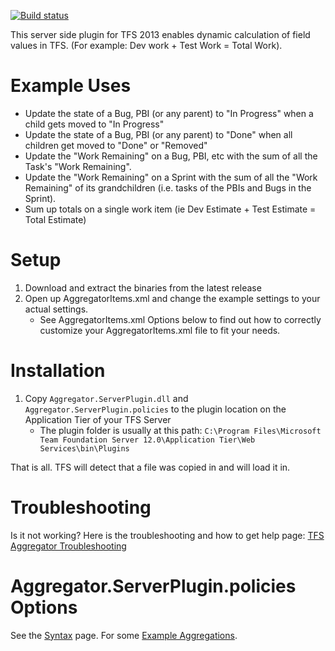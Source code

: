 
[![Build status](https://ci.appveyor.com/api/projects/status/github/tfsaggregator/tfsaggregator?svg=true)](https://ci.appveyor.com/project/giuliov/tfsaggregator)

This server side plugin for TFS 2013 enables dynamic calculation of field values in TFS.
(For example: Dev work + Test Work = Total Work).

Example Uses
================================================

 - Update the state of a Bug, PBI (or any parent) to "In Progress" when a child gets moved to "In Progress"
 - Update the state of a Bug, PBI (or any parent) to "Done" when all children get moved to "Done" or "Removed"
 - Update the "Work Remaining" on a Bug, PBI, etc with the sum of all the Task's "Work Remaining".
 - Update the "Work Remaining" on a Sprint with the sum of all the "Work Remaining" of its grandchildren (i.e. tasks of the PBIs and Bugs in the Sprint).
 - Sum up totals on a single work item (ie Dev Estimate + Test Estimate = Total Estimate)

Setup
================================================

 1. Download and extract the binaries from the latest release
 2. Open up AggregatorItems.xml and change the example settings to your actual settings.
    - See AggregatorItems.xml Options below to find out how to correctly customize your AggregatorItems.xml file to fit your needs.

Installation
================================================

 1. Copy `Aggregator.ServerPlugin.dll` and `Aggregator.ServerPlugin.policies` to the plugin location on the Application Tier of your TFS Server
     - The plugin folder is usually at this path: `C:\Program Files\Microsoft Team Foundation Server 12.0\Application Tier\Web Services\bin\Plugins`


That is all. TFS will detect that a file was copied in and will load it in.

Troubleshooting
================================================
Is it not working? Here is the troubleshooting and how to get help page: [TFS Aggregator Troubleshooting](docs/Troubleshooting.md)


Aggregator.ServerPlugin.policies Options
================================================
See the [Syntax](docs/Syntax.md) page.
For some [Example Aggregations](docs/Example-Aggregations.md).

